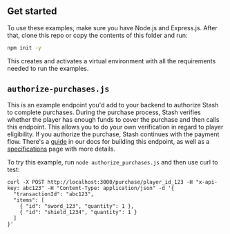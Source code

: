 ## Get started

To use these examples, make sure you have Node.js and Express.js. After that, clone this repo or copy the contents of this folder and run:

```bash
npm init -y
```

This creates and activates a virtual environment with all the requirements needed to run the examples.

## `authorize-purchases.js`

This is an example endpoint you'd add to your backend to authorize Stash to complete purchases. During the purchase process, Stash verifies whether the player has enough funds to cover the purchase and then calls this endpoint. This allows you to do your own verification in regard to player eligibility. If you authorize the purchase, Stash continues with the payment flow. There's a [guide](https://docs.stash.gg/docs/create-purchase-authorization-endpoint) in our docs for building this endpoint, as well as a [specifications](https://docs.stash.gg/docs/pay-authorize-purchase-specifications) page with more details.

To try this example, run `node authorize_purchases.js` and then use curl to test:

```curl
curl -X POST http://localhost:3000/purchase/player_id_123 -H "x-api-key: abc123" -H "Content-Type: application/json" -d '{
  "transactionId": "abc123",
  "items": [
    { "id": "sword_123", "quantity": 1 },
    { "id": "shield_1234", "quantity": 1 }
  ]
}'
```